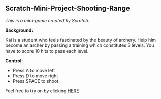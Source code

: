 ## Scratch-Mini-Project-Shooting-Range
*This is a mini-game created by Scratch.*

**Background:**

Kai is a student who feels fascinated by the beauty of archery. Help him become an archer by passing a training which constitutes 3 levels. You have to score 10 hits to pass each level.

**Control:**
* Press <kdb>A</kdb> to move left
* Press <kdb>D</kdb> to move right
* Press <kdb>SPACE</kdb> to shoot

Feel free to try on by clicking [HERE](https://scratch.mit.edu/projects/767284444)
